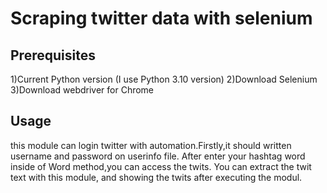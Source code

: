 
# Scraping twitter data with selenium

## Prerequisites

1)Current Python version (I use Python 3.10 version)
2)Download Selenium 
3)Download webdriver for Chrome

## Usage

this module can login twitter with automation.Firstly,it should written username and password on userinfo file.
After enter your hashtag word inside of Word method,you can access the twits.
You can extract the twit text with this module, and showing the twits after executing the modul.
